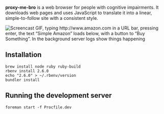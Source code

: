 **proxy-me-bro** is a web browser for people with cognitive impairments. It downloads web pages and uses JavaScript to translate it into a linear, simple-to-follow site with a consistent style.

![Screencast GIF, typing http://www.amazon.com in a URL bar, pressing enter, the text “Simple Amazon” loads below, with a button to “Buy Something”. In the background server logs show things happening](https://cdn-images-1.medium.com/max/800/1*4Ap4SWqiTAC-qh3NZeb-hQ.gif)

## Installation

```
brew install node ruby ruby-build
rbenv install 2.6.0
echo "2.6.0" > ~/.rbenv/version
bundler install
```

## Running the development server

```
foreman start -f Procfile.dev
```
